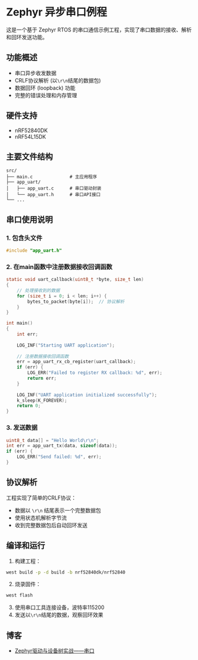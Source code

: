 # Zephyr 异步串口例程

这是一个基于 Zephyr RTOS 的串口通信示例工程，实现了串口数据的接收、解析和回环发送功能。

## 功能概述

- 串口异步收发数据
- CRLF协议解析 (以`\r\n`结尾的数据包)
- 数据回环 (loopback) 功能
- 完整的错误处理和内存管理

## 硬件支持

- nRF52840DK
- nRF54L15DK

## 主要文件结构

```
src/
├── main.c              # 主应用程序
├── app_uart/
│   ├── app_uart.c      # 串口驱动封装
│   └── app_uart.h      # 串口API接口
└── ...
```

## 串口使用说明

### 1. 包含头文件
```c
#include "app_uart.h"
```

### 2. 在main函数中注册数据接收回调函数
```c
static void uart_callback(uint8_t *byte, size_t len)
{
    // 处理接收到的数据
    for (size_t i = 0; i < len; i++) {
        bytes_to_packet(byte[i]);  // 协议解析
    }
}

int main()
{
    int err;
    
    LOG_INF("Starting UART application");
    
    // 注册数据接收回调函数
    err = app_uart_rx_cb_register(uart_callback);
    if (err) {
        LOG_ERR("Failed to register RX callback: %d", err);
        return err;
    }
    
    LOG_INF("UART application initialized successfully");
    k_sleep(K_FOREVER);
    return 0;
}
```

### 3. 发送数据
```c
uint8_t data[] = "Hello World\r\n";
int err = app_uart_tx(data, sizeof(data));
if (err) {
    LOG_ERR("Send failed: %d", err);
}
```

## 协议解析

工程实现了简单的CRLF协议：
- 数据以 `\r\n` 结尾表示一个完整数据包
- 使用状态机解析字节流
- 收到完整数据包后自动回环发送

## 编译和运行

1. 构建工程：
```bash
west build -p -d build -b nrf52840dk/nrf52840
```

2. 烧录固件：
```bash
west flash
```

3. 使用串口工具连接设备，波特率115200
4. 发送以`\r\n`结尾的数据，观察回环效果

## 博客

- [Zephyr驱动与设备树实战——串口](https://www.cnblogs.com/jayant97/articles/17828907.html)

  
